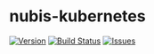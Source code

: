 # nubis-kubernetes

[![Version](https://img.shields.io/github/release/nubisproject/nubis-kubernetes.svg?maxAge=2592000)](https://github.com/nubisproject/nubis-kubernetes/releases)
[![Build Status](https://img.shields.io/travis/nubisproject/nubis-kubernetes/master.svg?maxAge=2592000)](https://travis-ci.org/nubisproject/nubis-kubernetes)
[![Issues](https://img.shields.io/github/issues/nubisproject/nubis-kubernetes.svg?maxAge=2592000)](https://github.com/nubisproject/nubis-kubernetes/issues)
